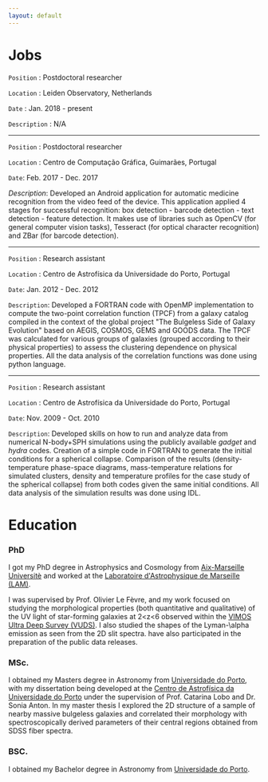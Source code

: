```yaml
---
layout: default
---
```


# Jobs

`Position` : Postdoctoral researcher

`Location` : Leiden Observatory, Netherlands

`Date` : Jan. 2018 - present

`Description` : N/A
* * *
`Position` : Postdoctoral researcher

`Location` : Centro de Computação Gráfica, Guimarães, Portugal

`Date`: Feb. 2017 - Dec. 2017

_Description_: Developed an Android application for automatic medicine recognition from the video feed of the device. This application applied 4 stages for successful recognition: box detection - barcode detection - text detection - feature detection. It makes use of libraries such as OpenCV (for general computer vision tasks), Tesseract (for optical character recognition) and ZBar (for barcode detection).
* * *
`Position` : Research assistant

`Location` : Centro de Astrofísica da Universidade do Porto, Portugal

`Date`: Jan. 2012 - Dec. 2012

`Description`: Developed a FORTRAN code with OpenMP implementation to compute the two-point correlation function (TPCF) from a galaxy catalog compiled in the context of the global project "The Bulgeless Side of Galaxy Evolution" based on AEGIS, COSMOS, GEMS and GOODS data. The TPCF was calculated for various groups of galaxies (grouped according to their physical properties) to assess the clustering dependence on physical properties. All the data analysis of the correlation functions was done using python language.
* * *
`Position` : Research assistant

`Location` : Centro de Astrofísica da Universidade do Porto, Portugal

`Date`: Nov. 2009 - Oct. 2010

`Description`: Developed skills on how to run and analyze data from numerical N-body+SPH simulations using the publicly available _gadget_ and _hydra_ codes. Creation of a simple code in FORTRAN to generate the initial conditions for a spherical collapse. Comparison of the results (density-temperature phase-space diagrams, mass-temperature relations for simulated clusters, density and temperature profiles for the case study of the spherical collapse) from both codes given the same initial conditions. All data analysis of the simulation results was done using IDL.

# Education

### PhD

I got my PhD degree in Astrophysics and Cosmology from [Aix-Marseille Universitè](https://sciences.univ-amu.fr/) and worked at the [Laboratoire d'Astrophysique de Marseille (LAM)](https://www.lam.fr/?lang=fr).

I was supervised by Prof. Olivier Le Fèvre, and my work focused on studying the morphological properties (both quantitative and qualitative) of the UV light of star-forming galaxies at 2<z<6 observed within the [VIMOS Ultra Deep Survey (VUDS)](http://cesam.oamp.fr/vuds/). I also studied the shapes of the Lyman-\alpha emission as seen from the 2D slit spectra. have also participated in the preparation of the public data releases.

### MSc.

I obtained my Masters degree in Astronomy from [Universidade do Porto](https://sigarra.up.pt/fcup/pt/web_page.inicial), with my dissertation being developed at the [Centro de Astrofísica da Universidade do Porto](https://www.astro.up.pt/) under the supervision of Prof. Catarina Lobo and Dr. Sonia Anton. In my master thesis I explored the 2D structure of a sample of nearby massive bulgeless galaxies and correlated their morphology with spectroscopically derived parameters of their central regions obtained from SDSS fiber spectra.

### BSC.

I obtained my Bachelor degree in Astronomy from [Universidade do Porto](https://sigarra.up.pt/fcup/pt/web_page.inicial).
